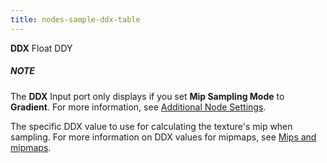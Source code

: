 ```yaml
---
title: nodes-sample-ddx-table
---
```


<tr>
<td><strong>DDX</strong></td>
<td>Float</td>
<td>DDY</td>
<td><div class="NOTE"><h5>NOTE</h5><p>The <strong>DDX</strong> Input port only displays if you set <strong>Mip Sampling Mode</strong> to <strong>Gradient</strong>. For more information, see <a href="#additional-node-settings">Additional Node Settings</a>.</p></div> The specific DDX value to use for calculating the texture's mip when sampling. For more information on DDX values for mipmaps, see <a href="Mipmaps-Mip-Bias.md">Mips and mipmaps</a>.</td>
</tr>
